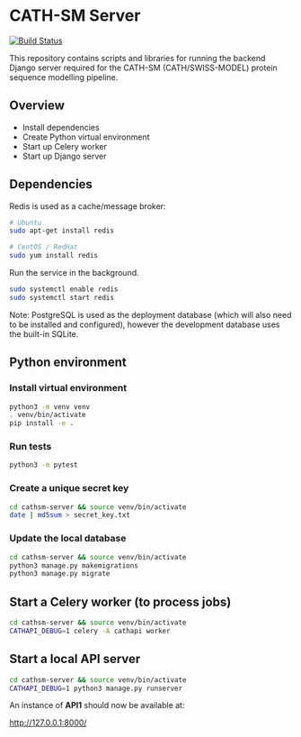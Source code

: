 
# CATH-SM Server

[![Build Status](https://travis-ci.com/CATH-SWISSMODEL/cath-swissmodel-api.svg?branch=master)](https://travis-ci.com/CATH-SWISSMODEL/cath-server)

This repository contains scripts and libraries for running the backend Django server
required for the CATH-SM (CATH/SWISS-MODEL) protein sequence modelling pipeline.

## Overview

* Install dependencies
* Create Python virtual environment
* Start up Celery worker
* Start up Django server

## Dependencies

Redis is used as a cache/message broker:

```sh
# Ubuntu
sudo apt-get install redis

# CentOS / RedHat
sudo yum install redis
```

Run the service in the background.

```sh
sudo systemctl enable redis
sudo systemctl start redis
```

Note: PostgreSQL is used as the deployment database (which will also need to be installed and configured), however the development database uses the built-in SQLite.

## Python environment

### Install virtual environment

```bash
python3 -m venv venv
. venv/bin/activate
pip install -e .
```

### Run tests

```bash
python3 -m pytest
```

### Create a unique secret key

```bash
cd cathsm-server && source venv/bin/activate
date | md5sum > secret_key.txt
```

### Update the local database

```bash
cd cathsm-server && source venv/bin/activate
python3 manage.py makemigrations
python3 manage.py migrate
```

## Start a Celery worker (to process jobs)

```sh
cd cathsm-server && source venv/bin/activate
CATHAPI_DEBUG=1 celery -A cathapi worker
```

## Start a local API server

```sh
cd cathsm-server && source venv/bin/activate
CATHAPI_DEBUG=1 python3 manage.py runserver
```

An instance of **API1** should now be available at:

http://127.0.0.1:8000/
